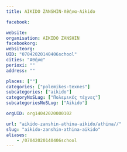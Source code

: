 ```yaml
---
title: AIKIDO ZANSHIN-Αθήνα-Aikido

facebook:

website:
organisation: AIKIDO ZANSHIN
facebookorg:
websiteorg:
UID: "07042020140406school"
cities: "Αθήνα"
perioxi: ""
address: ""

places: [""]
categories: ["polemikes-texnes"]
subcategories: ["aikido"]
categoryNoSLug: ["Πολεμικές τέχνες"]
subcategoriesNoSLug: ["Aikido"]

orgUID: org14042020000102

url: "aikido-zanshin-athina-aikido/athina//"
slug: "aikido-zanshin-athina-aikido"
aliases:
    - /07042020140406school
---
```





